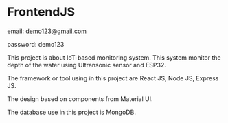 # FrontendJS

email: demo123@gmail.com

password: demo123

This project is about IoT-based monitoring system. This system monitor the depth of the water using Ultransonic sensor and ESP32.

The framework or tool using in this project are React JS, Node JS, Express JS.

The design based on components from Material UI.

The database use in this project is MongoDB.

 
